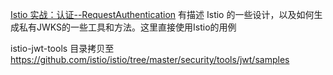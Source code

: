 [Istio 实战：认证--RequestAuthentication](https://potterhe.github.io/posts/istio-in-action-request-authentication/index.html) 有描述 Istio 的一些设计，以及如何生成私有JWKS的一些工具和方法。这里直接使用Istio的用例

istio-jwt-tools 目录拷贝至 https://github.com/istio/istio/tree/master/security/tools/jwt/samples
